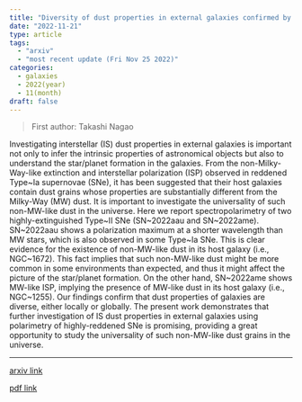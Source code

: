 ```yaml
---
title: "Diversity of dust properties in external galaxies confirmed by polarization signals from Type II supernovae"
date: "2022-11-21"
type: article
tags:
  - "arxiv"
  - "most recent update (Fri Nov 25 2022)"
categories:
  - galaxies
  - 2022(year)
  - 11(month)
draft: false
---
```


> First author: Takashi Nagao

 Investigating interstellar (IS) dust properties in external galaxies is
important not only to infer the intrinsic properties of astronomical objects
but also to understand the star/planet formation in the galaxies. From the
non-Milky-Way-like extinction and interstellar polarization (ISP) observed in
reddened Type~Ia supernovae (SNe), it has been suggested that their host
galaxies contain dust grains whose properties are substantially different from
the Milky-Way (MW) dust. It is important to investigate the universality of
such non-MW-like dust in the universe. Here we report spectropolarimetry of two
highly-extinguished Type~II SNe (SN~2022aau and SN~2022ame). SN~2022aau shows a
polarization maximum at a shorter wavelength than MW stars, which is also
observed in some Type~Ia SNe. This is clear evidence for the existence of
non-MW-like dust in its host galaxy (i.e., NGC~1672). This fact implies that
such non-MW-like dust might be more common in some environments than expected,
and thus it might affect the picture of the star/planet formation. On the other
hand, SN~2022ame shows MW-like ISP, implying the presence of MW-like dust in
its host galaxy (i.e., NGC~1255). Our findings confirm that dust properties of
galaxies are diverse, either locally or globally. The present work demonstrates
that further investigation of IS dust properties in external galaxies using
polarimetry of highly-reddened SNe is promising, providing a great opportunity
to study the universality of such non-MW-like dust grains in the universe.

---
[arxiv link](http://arxiv.org/abs/2211.11421v1)

[pdf link](http://arxiv.org/pdf/2211.11421v1)